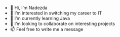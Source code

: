- 👋 Hi, I’m Nadezda
- 👀 I’m interested in switching my career to IT
- 🌱 I’m currently learning Java
- 💞️ I’m looking to collaborate on interesting projects
- 📫 Feel free to write me a message

<!---
nadezda-gr/nadezda-gr is a ✨ special ✨ repository because its `README.md` (this file) appears on your GitHub profile.
You can click the Preview link to take a look at your changes.
--->
